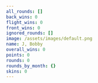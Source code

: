 ```yaml
---
all_rounds: []
back_wins: 0
flight_wins: 0
front_wins: 0
ignored_rounds: []
image: /assets/images/default.png
name: J, Bobby
overall_wins: 0
points: 0
rounds: 0
rounds_by_month: {}
skins: 0
---
```

